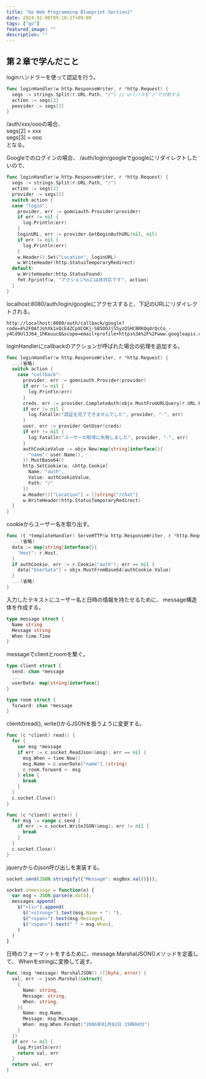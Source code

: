 ```yaml
---
title: "Go Web Programming Blueprint Section2"
date: 2024-01-08T09:10:17+09:00
tags: ["go"]
featured_image: ""
description: ""
---
```


## 第２章で学んだこと 

loginハンドラーを使って認証を行う。

```go
func loginHandler(w http.ResponseWriter, r *http.Request) {
  segs := strings.Split(r.URL.Path, "/") // urlパスを"/"で分割する
  action := segs[2]
  peovider := segs[3]
}
```

/auth/xxx/oooの場合、  
segs[2] = xxx  
segs[3] = ooo  
となる。  

Googleでのログインの場合、
/auth/login/googleでgoogleにリダイレクトしたいので、
```go
func loginHandler(w http.ResponseWriter, r *http.Request) {
  segs := strings.Split(r.URL.Path, "/")
  action := segs[2]
  provider := segs[3]
  switch action {
  case "login":
    provider, err := gomniauth.Provider(provider)
    if err != nil {
      log.Println(err)
    }
    loginURL, err := provider.GetBeginAuthURL(nil, nil)
    if err != nil {
      log.Println(err)
    }
    w.Header().Set("Location", loginURL)
    w.WriteHeader(http.StatusTemporaryRedirect)
  default:
    w.WriteHeader(http.StatusFound)
    fmt.Fprintf(w, "アクション%sには非対応です", action)
  }
}
```

localhost:8080/auth/login/googleにアクセスすると、下記のURLにリダイレクトされる。

```
http://localhost:8080/auth/callback/google?code=4%2F0AfJohXk1xQcE4ZCpXCOKj-SB5DOJjS5yzQ5HCBRKQqdrQcCo_-y4Cd9Ul3J64_1hKeuucQ&scope=email+profile+https%3A%2F%2Fwww.googleapis.com%2Fauth%2Fuserinfo.email+https%3A%2F%2Fwww.googleapis.com%2Fauth%2Fuserinfo.profile+openid&authuser=1&prompt=consent#
```

loginHandlerにcallbackのアクションが呼ばれた場合の処理を追加する。
```go
func loginHandler(w http.ResponseWriter, r *http.Request) {
  ...(省略)
  switch action {
    case "callback":
      provider, err := gomniauth.Provider(provider)
      if err != nil {
        log.Println(err)
      }
      creds, err := provider.CompleteAuth(objx.MustFromURLQuery(r.URL.RawQuery))
      if err != nil {
        log.Fatalln("認証を完了できませんでした", provider, "-", err)
      }
      user, err := provider.GetUser(creds)
      if err != nil {
        log.Fatalln("ユーザーの取得に失敗しました", provider, "-", err)
      }
      authCookieValue := objx.New(map[string]interface{}{
        "name": user.Name(),
      }).MustBase64()
      http.SetCookie(w, &http.Cookie{
        Name: "auth",
        Value: authCookieValue,
        Path: "/"
      })
      w.Header()["Location"] = []string{"/chat"}
      w.WriteHeader(http.StatusTemporaryRedirect)
  }
}
```

cookieからユーザー名を取り出す。
```go
func (t *templateHandler) ServeHTTP(w http.ResponseWriter, r *http.Request) {
  ...(省略)
  data := map[string]interface{}{
    "Host": r.Host,
  }
  if authCookie, err := r.Cookie("auth"); err == nil {
    data["UserSata"] = objx.MustFromBase64(authCookie.Value)
  }
  ...(省略)
}
```


入力したテキストにユーザー名と日時の情報を持たせるために、
message構造体を作成する。

```go
type message struct {
  Name string
  Message string
  When time.Time
}
```


messageでclientとroomを繋ぐ。  
```go
type client struct {
  send: chan *message
  ...
  userData: map[string]interface{}
}

type room struct {
  forward: chan *message
}
```

clientのread(), write()からJSONを扱うように変更する。
```go
func (c *client) read() {
  for {
    var msg *message
    if err := c.socket.ReadJson(&msg); err == nil {
      msg.When = time.Now()
      msg.Name = c.userDate["name"].(string)
      c.room.forward <- msg
    } else {
      break
    }
  }
  c.socket.Close()
}

func (c *client) write() {
  for msg := range c.send {
    if err := c.socket.WriteJSON(&msg); err != nil {
      break
    }
  }
  c.socket.Close()
}
```

jqueryからのjson呼び出しを実装する。
```js
socket.send(JSON.stringify({"Message": msgBox.val()}));

socket.onmessage = function(e) {
  var msg = JSON.parse(e.data);
  messages.append(
    $("<li>").append(
      $("<strong>").text(msg.Name + ": "),
      $("<span>").text(msg.Message),
      $("<span>").text(" " + msg.When),
    )
  )
}
```

日時のフォーマットをするために、message.MarshalJSON()メソッドを定義して、
Whenをstringに変換して返す。

```go
func (msg *message) MarshalJSON() ([]byte, error) {
  val, err := json.Marshal(&struct{
    {
      Name: string,
      Message: string,
      When: string,
    }{
      Name: msg.Name,
      Message: msg.Message,
      When: msg.When.Format("2006年01月02日 15時04分")
    }
  })
  if err != nil {
    log.Println(err)
    return val, err
  }
  return val, err
}
```




























